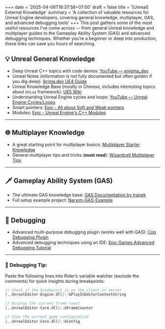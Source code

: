 +++
date = '2025-04-08T16:37:58+07:00'
draft = false
title = '[Unreal] External Knowledge'
summary = 'A collection of valuable resources for Unreal Engine developers, covering general knowledge, multiplayer, GAS, and advanced debugging tools' 
+++
This post gathers some of the most useful resources I’ve come across — from general Unreal knowledge and multiplayer guides to the Gameplay Ability System (GAS) and advanced debugging techniques. Whether you’re a beginner or deep into production, these links can save you hours of searching.

## 💡 Unreal General Knowledge
- Deep Unreal C++ topics with code demos: [YouTube — enigma_dev](https://www.youtube.com/@enigma_dev/videos)  
- Unreal Notes (information is not fully documented but often golden if you dig deep): [ikrima.dev UE4 Guide](https://ikrima.dev/ue4guide/)  
- Unreal Knowledge Base (mostly in Chinese, includes interesting topics about `UnLua` framework): [UE5 Wiki](https://ue5wiki.com/)  
- Understanding Unreal Engine cycles and loops: [YouTube — Unreal Engine Cycles/Loops](https://www.youtube.com/watch?v=IaU2Hue-ApI)
- Smart pointers: [Epic - All about Soft and Weak pointers](https://dev.epicgames.com/community/learning/tutorials/kx/unreal-engine-all-about-soft-and-weak-pointers)
- Modules: [Epic - Unreal Engine's C++ Modules](https://dev.epicgames.com/community/learning/tutorials/xJ/improving-code-structure-with-unreal-engine-s-c-modules)

---

## 🌐 Multiplayer Knowledge
- A great starting point for multiplayer basics: [Multiplayer Starter Knowledge](https://www.youtube.com/watch?v=JOJP0CvpB8w)  
- General multiplayer tips and tricks (**must read**): [Wizardcell Multiplayer Tips](https://wizardcell.com/unreal/multiplayer-tips-and-tricks/)

---

## 🗡️ Gameplay Ability System (GAS)
- The ultimate GAS knowledge base: [GAS Documentation by tranek](https://github.com/tranek/GASDocumentation)  
- Full setup example project: [Narxim-GAS-Example](https://github.com/Narxim/Narxim-GAS-Example/tree/master)

---

## 🐞 Debugging
- Advanced multi-purpose debugging plugin (works well with GAS): [Cog Debugging Plugin](https://github.com/arnaud-jamin/Cog)  
- Advanced debugging techniques using an IDE: [Epic Games Advanced Debugging Tutorial](https://dev.epicgames.com/community/learning/tutorials/dXl5/advanced-debugging-in-unreal-engine)

---

### 🧰 Debugging Tip:
Paste the following lines into Rider’s variable watcher (exclude the comments) for quick insights during breakpoints:

```cpp
// Check if the breakpoint is on the client or server
{,,UnrealEditor-Engine.dll}::GPlayInEditorContextString

// Display the current frame count
{,,UnrealEditor-Core.dll}::GFrameCounter

// View the current game configuration
{,,UnrealEditor-Core.dll}::GConfig
```
